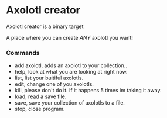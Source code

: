 # Axolotl creator

Axolotl creator is a binary target

A place where you can create *ANY* axolotl you want!

### Commands
- add axolotl, adds an axolotl to your collection..
- help, look at what you are looking at right now.
- list, list your buitiful axolotls.
- edit, change one of you axolotls.
- kill, please don't do it. If it happens 5 times im taking it away.
- load, read a save file.
- save, save your collection of axolotls to a file.
- stop, close program.